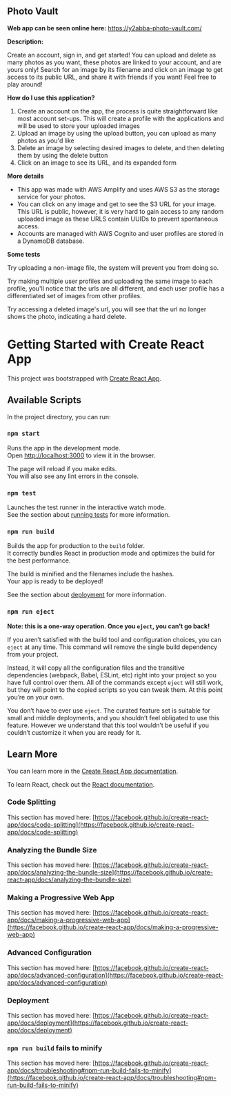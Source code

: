 ## Photo Vault

**Web app can be seen online here:** 
https://y2abba-photo-vault.com/

**Description:**

Create an account, sign in, and get started!
You can upload and delete as many photos as you want, these photos are linked to your account, and are yours only!
Search for an image by its filename and click on an image to get access to its public URL, and share it with friends if you want!
Feel free to play around!

**How do I use this application?**

<ol>
  <li>Create an account on the app, the process is quite straightforward like most account set-ups. This will create a profile with the applications and will be used to store your uploaded images</li>
  <li>Upload an image by using the upload button, you can upload as many photos as you'd like</li>
  <li>Delete an image by selecting desired images to delete, and then deleting them by using the delete button</li>
  <li>Click on an image to see its URL, and its expanded form</li>
</ol>

**More details**

<ul>
  <li>This app was made with AWS Amplify and uses AWS S3 as the storage service for your photos.</li>
<li>You can click on any image and get to see the S3 URL for your image. This URL is public, however, it is very hard to gain access to any random uploaded image as these URLS contain UUIDs to prevent spontaneous access.</li>
  <li>Accounts are managed with AWS Cognito and user profiles are stored in a DynamoDB database.</li>
</ul>

**Some tests**

Try uploading a non-image file, the system will prevent you from doing so.

Try making multiple user profiles and uploading the same image to each profile, you'll notice that the urls are all different, and each user profile has a differentiated set of images from other profiles.

Try accessing a deleted image's url, you will see that the url no longer shows the photo, indicating a hard delete.


# Getting Started with Create React App

This project was bootstrapped with [Create React App](https://github.com/facebook/create-react-app).

## Available Scripts

In the project directory, you can run:

### `npm start`

Runs the app in the development mode.\
Open [http://localhost:3000](http://localhost:3000) to view it in the browser.

The page will reload if you make edits.\
You will also see any lint errors in the console.

### `npm test`

Launches the test runner in the interactive watch mode.\
See the section about [running tests](https://facebook.github.io/create-react-app/docs/running-tests) for more information.

### `npm run build`

Builds the app for production to the `build` folder.\
It correctly bundles React in production mode and optimizes the build for the best performance.

The build is minified and the filenames include the hashes.\
Your app is ready to be deployed!

See the section about [deployment](https://facebook.github.io/create-react-app/docs/deployment) for more information.

### `npm run eject`

**Note: this is a one-way operation. Once you `eject`, you can’t go back!**

If you aren’t satisfied with the build tool and configuration choices, you can `eject` at any time. This command will remove the single build dependency from your project.

Instead, it will copy all the configuration files and the transitive dependencies (webpack, Babel, ESLint, etc) right into your project so you have full control over them. All of the commands except `eject` will still work, but they will point to the copied scripts so you can tweak them. At this point you’re on your own.

You don’t have to ever use `eject`. The curated feature set is suitable for small and middle deployments, and you shouldn’t feel obligated to use this feature. However we understand that this tool wouldn’t be useful if you couldn’t customize it when you are ready for it.

## Learn More

You can learn more in the [Create React App documentation](https://facebook.github.io/create-react-app/docs/getting-started).

To learn React, check out the [React documentation](https://reactjs.org/).

### Code Splitting

This section has moved here: [https://facebook.github.io/create-react-app/docs/code-splitting](https://facebook.github.io/create-react-app/docs/code-splitting)

### Analyzing the Bundle Size

This section has moved here: [https://facebook.github.io/create-react-app/docs/analyzing-the-bundle-size](https://facebook.github.io/create-react-app/docs/analyzing-the-bundle-size)

### Making a Progressive Web App

This section has moved here: [https://facebook.github.io/create-react-app/docs/making-a-progressive-web-app](https://facebook.github.io/create-react-app/docs/making-a-progressive-web-app)

### Advanced Configuration

This section has moved here: [https://facebook.github.io/create-react-app/docs/advanced-configuration](https://facebook.github.io/create-react-app/docs/advanced-configuration)

### Deployment

This section has moved here: [https://facebook.github.io/create-react-app/docs/deployment](https://facebook.github.io/create-react-app/docs/deployment)

### `npm run build` fails to minify

This section has moved here: [https://facebook.github.io/create-react-app/docs/troubleshooting#npm-run-build-fails-to-minify](https://facebook.github.io/create-react-app/docs/troubleshooting#npm-run-build-fails-to-minify)
